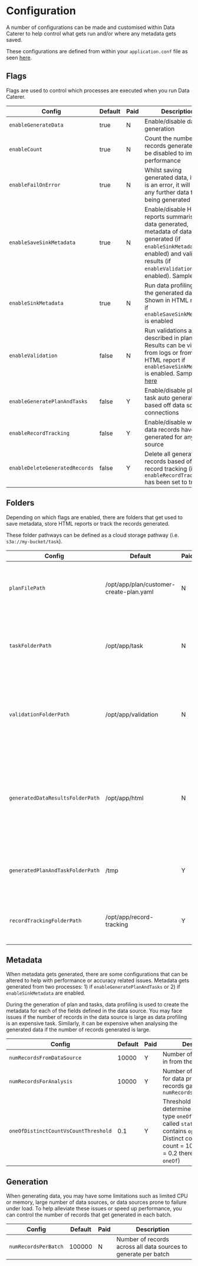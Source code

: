 # Configuration

A number of configurations can be made and customised within Data Caterer to help control what gets run and/or where any
metadata gets saved.

These configurations are defined from within your `application.conf` file as
seen [here](../sample/docker/data/custom/application.conf).

## Flags

Flags are used to control which processes are executed when you run Data Caterer.

| Config                         | Default | Paid | Description                                                                                                                                                                                                           |
|--------------------------------|---------|------|-----------------------------------------------------------------------------------------------------------------------------------------------------------------------------------------------------------------------|
| `enableGenerateData`           | true    | N    | Enable/disable data generation                                                                                                                                                                                        |
| `enableCount`                  | true    | N    | Count the number of records generated. Can be disabled to improve performance                                                                                                                                         |
| `enableFailOnError`            | true    | N    | Whilst saving generated data, if there is an error, it will stop any further data from being generated                                                                                                                |
| `enableSaveSinkMetadata`       | true    | N    | Enable/disable HTML reports summarising data generated, metadata of data generated (if `enableSinkMetadata` is enabled) and validation results (if `enableValidation` is enabled). Sample [here](generator/report.md) |
| `enableSinkMetadata`           | true    | N    | Run data profiling for the generated data. Shown in HTML reports if `enableSaveSinkMetadata` is enabled                                                                                                               |
| `enableValidation`             | false   | N    | Run validations as described in plan. Results can be viewed from logs or from HTML report if `enableSaveSinkMetadata` is enabled. Sample [here](validation/validation.md)                                             |
| `enableGeneratePlanAndTasks`   | false   | Y    | Enable/disable plan and task auto generation based off data source connections                                                                                                                                        |
| `enableRecordTracking`         | false   | Y    | Enable/disable which data records have been generated for any data source                                                                                                                                             |
| `enableDeleteGeneratedRecords` | false   | Y    | Delete all generated records based off record tracking (if `enableRecordTracking` has been set to true)                                                                                                               |

## Folders

Depending on which flags are enabled, there are folders that get used to save metadata, store HTML reports or track the
records generated.

These folder pathways can be defined as a cloud storage pathway (i.e. `s3a://my-bucket/task`).

| Config                           | Default                                 | Paid | Description                                                                                                         |
|----------------------------------|-----------------------------------------|------|---------------------------------------------------------------------------------------------------------------------|
| `planFilePath`                   | /opt/app/plan/customer-create-plan.yaml | N    | Plan file path to use when generating and/or validating data                                                        |
| `taskFolderPath`                 | /opt/app/task                           | N    | Task folder path that contains all the task files (can have nested directories)                                     |
| `validationFolderPath`           | /opt/app/validation                     | N    | Validation folder path that contains all the validation files (can have nested directories)                         |
| `generatedDataResultsFolderPath` | /opt/app/html                           | N    | Where HTML reports get generated that contain information about data generated along with any validations performed |
| `generatedPlanAndTaskFolderPath` | /tmp                                    | Y    | Folder path where generated plan and task files will be saved                                                       |
| `recordTrackingFolderPath`       | /opt/app/record-tracking                | Y    | Where record tracking parquet files get saved                                                                       |

## Metadata

When metadata gets generated, there are some configurations that can be altered to help with performance or accuracy
related issues.
Metadata gets generated from two processes: 1) if `enableGeneratePlanAndTasks` or 2) if `enableSinkMetadata` are
enabled.

During the generation of plan and tasks, data profiling is used to create the metadata for each of the fields defined in
the data source.
You may face issues if the number of records in the data source is large as data profiling is an expensive task.
Similarly, it can be expensive
when analysing the generated data if the number of records generated is large.

| Config                               | Default | Paid | Description                                                                                                                                                                                                             |
|--------------------------------------|---------|------|-------------------------------------------------------------------------------------------------------------------------------------------------------------------------------------------------------------------------|
| `numRecordsFromDataSource`           | 10000   | Y    | Number of records read in from the data source                                                                                                                                                                          |
| `numRecordsForAnalysis`              | 10000   | Y    | Number of records used for data profiling from the records gathered in `numRecordsFromDataSource`                                                                                                                       |
| `oneOfDistinctCountVsCountThreshold` | 0.1     | Y    | Threshold ratio to determine if a field is of type `oneOf` (i.e. a field called `status` that only contains `open` or `closed`. Distinct count = 2, total count = 10, ratio = 2 / 10 = 0.2 therefore marked as `oneOf`) |

## Generation

When generating data, you may have some limitations such as limited CPU or memory, large number of data sources, or data
sources prone to failure under load.
To help alleviate these issues or speed up performance, you can control the number of records that get generated in each
batch.

| Config               | Default | Paid | Description                                                     |
|----------------------|---------|------|-----------------------------------------------------------------|
| `numRecordsPerBatch` | 100000  | N    | Number of records across all data sources to generate per batch |
